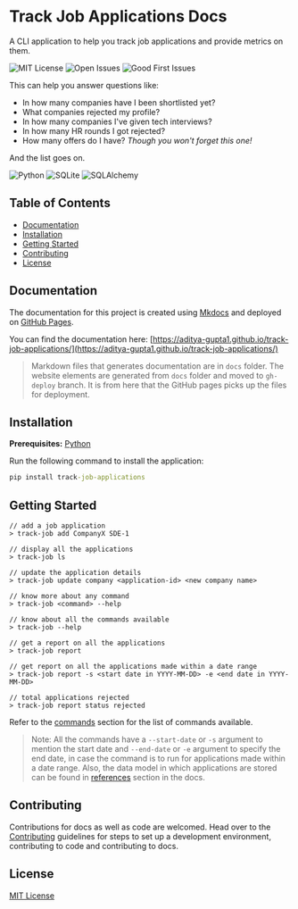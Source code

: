# Track Job Applications Docs

A CLI application to help you track job applications and provide metrics on them.

![MIT License](https://img.shields.io/github/license/Aditya-Gupta1/job-application-cli?color=green&style=flat-square)
![Open Issues](https://img.shields.io/github/issues/Aditya-Gupta1/job-application-cli?color=dark-green&style=flat-square)
![Good First Issues](https://img.shields.io/github/issues/Aditya-Gupta1/job-application-cli/good%20first%20issue?color=blue&style=flat-square)

This can help you answer questions like:

- In how many companies have I been shortlisted yet?
- What companies rejected my profile?
- In how many companies I've given tech interviews?
- In how many HR rounds I got rejected?
- How many offers do I have? *Though you won't forget this one!*

And the list goes on.

![Python](https://img.shields.io/badge/python-3670A0?style=for-the-badge&logo=python&logoColor=ffdd54)
![SQLite](https://img.shields.io/badge/sqlite-%2307405e.svg?style=for-the-badge&logo=sqlite&logoColor=white)
![SQLAlchemy](https://img.shields.io/badge/SQLAlchemy-blue.svg?logoColor=white&style=for-the-badge&color=red)

## Table of Contents

* [Documentation](#documentation)
* [Installation](#installation)
* [Getting Started](#getting-started)
* [Contributing](#contributing)
* [License](#license)

## Documentation

The documentation for this project is created using [Mkdocs](https://www.mkdocs.org/)
and deployed on [GitHub Pages](https://docs.github.com/en/pages/getting-started-with-github-pages/about-github-pages).

You can find the documentation here: [https://aditya-gupta1.github.io/track-job-applications/](https://aditya-gupta1.github.io/track-job-applications/)

>Markdown files that generates documentation are in `docs` folder. The website elements are generated from `docs` folder and moved to `gh-deploy` branch. It is from here that the GitHub pages picks up the files for deployment.

## Installation

**Prerequisites:** [Python](https://www.python.org/downloads/)

Run the following command to install the application:
```cmd
pip install track-job-applications
```

## Getting Started

```commandline
// add a job application
> track-job add CompanyX SDE-1

// display all the applications
> track-job ls

// update the application details
> track-job update company <application-id> <new company name>

// know more about any command
> track-job <command> --help

// know about all the commands available
> track-job --help

// get a report on all the applications
> track-job report

// get report on all the applications made within a date range
> track-job report -s <start date in YYYY-MM-DD> -e <end date in YYYY-MM-DD>

// total applications rejected
> track-job report status rejected
```

Refer to the [commands](Commands.md) section for the list of commands available.

> Note: All the commands have a `--start-date` or `-s` argument to mention the start date and `--end-date` or `-e` argument
> to specify the end date, in case the command is to run for applications made within a date range.
>  Also, the data model in which applications are stored can be found in [references](References.md#job-application-data-model) section in the docs.

## Contributing

Contributions for docs as well as code are welcomed. Head over to the [Contributing](https://github.com/Aditya-Gupta1/track-job-applications/blob/main/CONTRIBUTING.md) 
guidelines for steps to set up a development environment, contributing to code and contributing to docs.

## License

[MIT License](https://github.com/Aditya-Gupta1/track-job-applications/blob/main/LICENSE.md)
